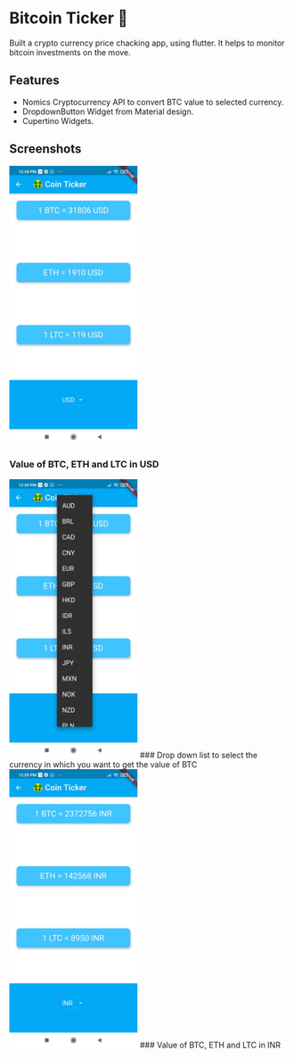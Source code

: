 # Bitcoin Ticker 🤑

Built a crypto currency price chacking app, using flutter. It helps to monitor bitcoin investments on the move.

## Features
- Nomics Cryptocurrency API to convert BTC value to selected currency.
- DropdownButton Widget from Material design.
- Cupertino Widgets.

## Screenshots
<img src="./p2.jpeg" height="500">

### Value of BTC, ETH and LTC in USD

<img src="./p1.jpeg" height="500">
### Drop down list to select the currency in which you want to get the value of BTC
<img src="./p3.jpeg" height="500">
### Value of BTC, ETH and LTC in INR
